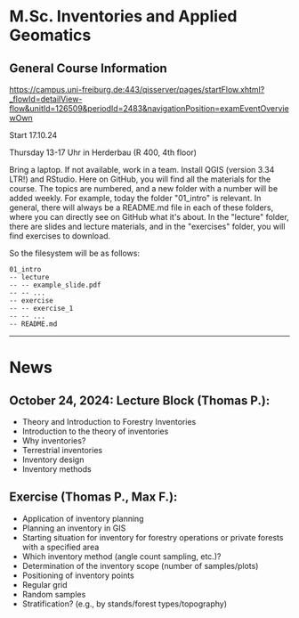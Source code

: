 # M.Sc. Inventories and Applied Geomatics
## General Course Information

https://campus.uni-freiburg.de:443/qisserver/pages/startFlow.xhtml?_flowId=detailView-flow&unitId=126509&periodId=2483&navigationPosition=examEventOverviewOwn

Start 17.10.24

Thursday 13-17 Uhr in Herderbau (R 400, 4th floor)

Bring a laptop. If not available, work in a team.
Install QGIS (version 3.34 LTR!) and RStudio.
Here on GitHub, you will find all the materials for the course. The topics are numbered, and a new folder with a number will be added weekly. For example, today the folder "01_intro" is relevant. In general, there will always be a README.md file in each of these folders, where you can directly see on GitHub what it's about. In the "lecture" folder, there are slides and lecture materials, and in the "exercises" folder, you will find exercises to download.

So the filesystem will be as follows:

```
01_intro
-- lecture
-- -- example_slide.pdf
-- -- ...
-- exercise
-- -- exercise_1
-- -- ...
-- README.md
```

---------------------------

# News

## October 24, 2024: Lecture Block (Thomas P.):
- Theory and Introduction to Forestry Inventories
- Introduction to the theory of inventories
- Why inventories?
- Terrestrial inventories
- Inventory design
- Inventory methods

## Exercise (Thomas P., Max F.):

- Application of inventory planning
- Planning an inventory in GIS
- Starting situation for inventory for forestry operations or private forests with a specified area
- Which inventory method (angle count sampling, etc.)?
- Determination of the inventory scope (number of samples/plots)
- Positioning of inventory points
- Regular grid
- Random samples
- Stratification? (e.g., by stands/forest types/topography)